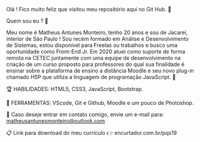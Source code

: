 Olá ! Fico muito feliz que visitou meu repositório aqui no Git Hub. 🧙

Quem sou eu ? 🤔

Meu nome é Matheus Antunes Monteiro, tenho 20 anos e sou de Jacareí, interior de São Paulo !
Sou recém formado em Análise e Desenvolvimento de Sistemas, estou disponível para Freelas ou trabalhos e busco uma oportunidade como Front-End Jr.
Em 2020 atuei como suporte de forma remota na CETEC juntamente com uma equipe de desenvolvimento na criação de um curso proposto para professores do qual sua finalidade é ensinar sobre a plataforma de ensino a distância Moodle e seu novo plug-in chamado H5P que utiliza a linguagem de programação JavaScript. 🤖


🏆 HABILIDADES: HTML5, CSS3, JavaScript, Bootstrap.

💼 FERRAMENTAS: VScode, Git e Github, Moodle e um pouco de Photoshop.

📧 Caso deseje entrar em contato comigo, envie um e-mail para: matheusantunesmonteiro@outlook.com

📋 Link para download do meu currículo 👉 encurtador.com.br/pqs19


